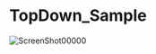 # TopDown_Sample
![ScreenShot00000](https://user-images.githubusercontent.com/62424367/118383151-64c42f00-b636-11eb-892e-489e7ec8b4e6.png)
